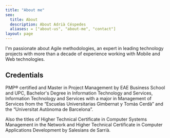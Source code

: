 ```yaml
---
title: "About me"
seo:
  title: About
  description: About Adrià Céspedes
  aliases: = ["about-us", "about-me", "contact"]
layout: page
---
```

I'm passionate about Agile methodologies, an expert in leading technology projects with more than a decade of experience working with Mobile and Web technologies.

## Credentials

PMP® certified and Master in Project Management by EAE Business School and UPC, Bachelor's Degree in Information Technology and Services, Information Technology and Services with a major in Management of Services from the “Escuelas Universitarias Gimbernat y Tomàs Cerdà” and the “Universitat Autònoma de Barcelona”.

Also the titles of Higher Technical Certificate in Computer Systems Management in the Network and Higher Technical Certificate in Computer Applications Development by Salesians de Sarrià.